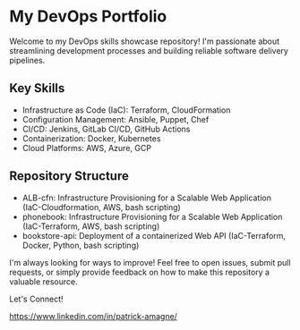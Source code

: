 # My DevOps Portfolio

Welcome to my DevOps skills showcase repository! I'm passionate about streamlining development processes and building reliable software delivery pipelines.

## Key Skills

* Infrastructure as Code (IaC): Terraform, CloudFormation
* Configuration Management: Ansible, Puppet, Chef
* CI/CD: Jenkins, GitLab CI/CD, GitHub Actions
* Containerization: Docker, Kubernetes
* Cloud Platforms: AWS, Azure, GCP

## Repository Structure

* ALB-cfn: Infrastructure Provisioning for a Scalable Web Application (IaC-Cloudformation, AWS, bash scripting)
* phonebook: Infrastructure Provisioning for a Scalable Web Application (IaC-Terraform, AWS, bash scripting)
* bookstore-api: Deployment of a containerized Web API (IaC-Terraform, Docker, Python, bash scripting)


I'm always looking for ways to improve! Feel free to open issues, submit pull requests, or simply provide feedback on how to make this repository a valuable resource.

Let's Connect!

https://www.linkedin.com/in/patrick-amagne/
